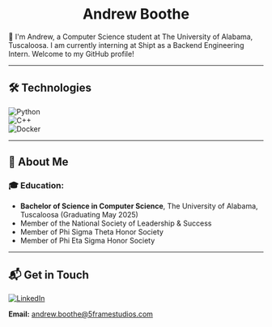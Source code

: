 <h1 align="center">Andrew Boothe</h1>

👋 I'm Andrew, a Computer Science student at The University of Alabama, Tuscaloosa. I am currently interning at Shipt as a Backend Engineering Intern. Welcome to my GitHub profile!

---

## 🛠️ Technologies

![Python](https://img.shields.io/badge/python-0078D4?style=for-the-badge&logo=python&logoColor=white)  
![C++](https://img.shields.io/badge/c++-00599C?style=for-the-badge&logo=c%2B%2B&logoColor=white)  
![Docker](https://img.shields.io/badge/docker-2496ED?style=for-the-badge&logo=docker&logoColor=white)

---

## 📘 About Me

### 🎓 Education:
- **Bachelor of Science in Computer Science**, The University of Alabama, Tuscaloosa (Graduating May 2025)
- Member of the National Society of Leadership & Success  
- Member of Phi Sigma Theta Honor Society  
- Member of Phi Eta Sigma Honor Society  

---

## 📬 Get in Touch

[![LinkedIn](https://img.shields.io/badge/LinkedIn-0A66C2?style=flat&logo=linkedin&logoColor=white)](https://www.linkedin.com/in/andrew-boothe-930681241/)

**Email:** [andrew.boothe@5framestudios.com](mailto:andrew.boothe@5framestudios.com)
